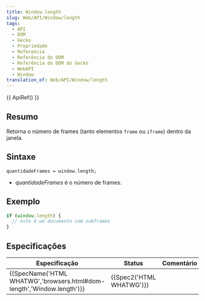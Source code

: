 ```yaml
---
title: Window.length
slug: Web/API/Window/length
tags:
  - API
  - DOM
  - Gecko
  - Propriedade
  - Referencia
  - Referência do DOM
  - Referência do DOM do Gecko
  - WebAPI
  - Window
translation_of: Web/API/Window/length
---
```

{{ ApiRef() }}

## Resumo

Retorna o número de frames (tanto elementos `frame` ou `iframe`) dentro da janela.

## Sintaxe

```
quantidadeFrames = window.length;
```

- _quantidadeFrames_ é o número de frames.

## Exemplo

```js
if (window.length) {
  // este é um documento com subframes
}
```

## Especificações

| Especificação                                                                                | Status                           | Comentário |
| -------------------------------------------------------------------------------------------- | -------------------------------- | ---------- |
| {{SpecName('HTML WHATWG','browsers.html#dom-length','Window.length')}} | {{Spec2('HTML WHATWG')}} |            |

